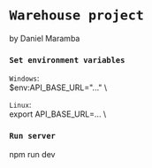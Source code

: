 # `Warehouse project`
by Daniel Maramba

### `Set environment variables`

`Windows`: \
$env:API_BASE_URL="..." \

`Linux`: \
export API_BASE_URL=... \

### `Run server`

npm run dev
